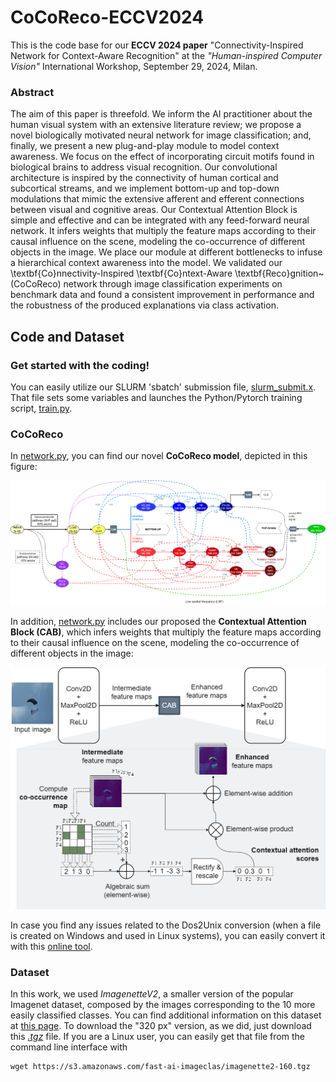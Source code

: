 # CoCoReco-ECCV2024
This is the code base for our **ECCV 2024 paper** "Connectivity-Inspired Network for Context-Aware Recognition" at the *"Human-inspired Computer Vision"* International Workshop, September 29, 2024, Milan.

### Abstract
The aim of this paper is threefold. We inform the AI practitioner about the human visual system with an extensive literature review; we propose a novel biologically motivated neural network for image classification; and, finally, we present a new plug-and-play module to model context awareness. We focus on the effect of incorporating circuit motifs found in biological brains to address visual recognition. Our convolutional architecture is inspired by the connectivity of human cortical and subcortical streams, and we implement bottom-up and top-down modulations that mimic the extensive afferent and efferent connections between visual and cognitive areas. Our Contextual Attention Block is simple and effective and can be integrated with any feed-forward neural network. It infers weights that multiply the feature maps according to their causal influence on the scene, modeling the co-occurrence of different objects in the image. We place our module at different bottlenecks to infuse a hierarchical context awareness into the model. We validated our \textbf{Co}nnectivity-Inspired \textbf{Co}ntext-Aware \textbf{Reco}gnition~(CoCoReco) network through image classification experiments on benchmark data and found a consistent improvement in performance and the robustness of the produced explanations via class activation.

## Code and Dataset
### Get started with the coding!
You can easily utilize our SLURM 'sbatch' submission file, [slurm_submit.x](https://github.com/gianlucarloni/CoCoReco-ECCV2024/blob/main/slurm_submit.x). That file sets some variables and launches the Python/Pytorch training script, [train.py](https://github.com/gianlucarloni/CoCoReco-ECCV2024/blob/main/train.py).

### CoCoReco
In [network.py](https://github.com/gianlucarloni/CoCoReco-ECCV2024/blob/main/model/network.py), you can find our novel **CoCoReco model**, depicted in this figure:

<img src="./readme_images/cocoreco.png" width=1200>

In addition, [network.py](https://github.com/gianlucarloni/CoCoReco-ECCV2024/blob/main/model/network.py) includes our proposed the **Contextual Attention Block (CAB)**, which infers weights that multiply the feature maps according to their causal influence on the scene, modeling the co-occurrence of different objects in the image:

<img src="./readme_images/CAB-module.png" width=1200>


In case you find any issues related to the Dos2Unix conversion (when a file is created on Windows and used in Linux systems), you can easily convert it with this [online tool](https://toolslick.com/conversion/text/dos-to-unix).

### Dataset
In this work, we used *ImagenetteV2*, a smaller version of the popular Imagenet dataset, composed by the images corresponding to the 10 more easily classified classes.
You can find additional information on this dataset at [this page](https://github.com/fastai/imagenette?tab=readme-ov-file#imagenette-1). To download the "320 px" version, as we did, just download this [*.tgz*](https://s3.amazonaws.com/fast-ai-imageclas/imagenette2-320.tgz) file. If you are a Linux user, you can easily get that file from the command line interface with

```
wget https://s3.amazonaws.com/fast-ai-imageclas/imagenette2-160.tgz
```

